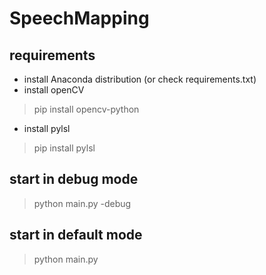 # SpeechMapping

## requirements
* install Anaconda distribution (or check requirements.txt)
* install openCV
> pip install opencv-python
* install pylsl
> pip install pylsl

## start in debug mode
> python main.py -debug

## start in default mode
> python main.py
